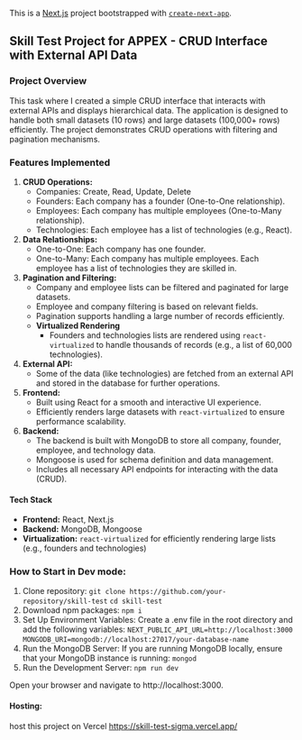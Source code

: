 This is a [Next.js](https://nextjs.org) project bootstrapped with [`create-next-app`](https://nextjs.org/docs/app/api-reference/cli/create-next-app).

## Skill Test Project for APPEX - CRUD Interface with External API Data

### Project Overview

This task where I created a simple CRUD interface that interacts with external APIs and displays hierarchical data. The application is designed to handle both small datasets (10 rows) and large datasets (100,000+ rows) efficiently. The project demonstrates CRUD operations with filtering and pagination mechanisms.

### Features Implemented

1. **CRUD Operations:**
    - Companies: Create, Read, Update, Delete
    - Founders: Each company has a founder (One-to-One relationship).
    - Employees: Each company has multiple employees (One-to-Many relationship).
    - Technologies: Each employee has a list of technologies (e.g., React).
2. **Data Relationships:**
    - One-to-One: Each company has one founder.
    - One-to-Many: Each company has multiple employees. Each employee has a list of technologies they are skilled in.
3. **Pagination and Filtering:**
    - Company and employee lists can be filtered and paginated for large datasets.
    - Employee and company filtering is based on relevant fields.
    - Pagination supports handling a large number of records efficiently.
    - **Virtualized Rendering**
        - Founders and technologies lists are rendered using `react-virtualized` to handle thousands of records (e.g., a list of 60,000 technologies).
4. **External API:**
    - Some of the data (like technologies) are fetched from an external API and stored in the database for further operations.
5. **Frontend:**
    - Built using React for a smooth and interactive UI experience.
    - Efficiently renders large datasets with `react-virtualized` to ensure performance scalability.
6. **Backend:**
    - The backend is built with MongoDB to store all company, founder, employee, and technology data.
    - Mongoose is used for schema definition and data management.
    - Includes all necessary API endpoints for interacting with the data (CRUD).

#### Tech Stack

-   **Frontend:** React, Next.js
-   **Backend:** MongoDB, Mongoose
-   **Virtualization:** `react-virtualized` for efficiently rendering large lists (e.g., founders and technologies)

### How to Start in Dev mode:

1.  Clone repository:
    `git clone https://github.com/your-repository/skill-test`
    `cd skill-test`
2.  Download npm packages:
    `npm i`
3.  Set Up Environment Variables: Create a .env file in the root directory and add the following variables:
    `NEXT_PUBLIC_API_URL=http://localhost:3000`
    `MONGODB_URI=mongodb://localhost:27017/your-database-name`
4.  Run the MongoDB Server: If you are running MongoDB locally, ensure that your MongoDB instance is running:
    `mongod`
5.  Run the Development Server:
    `npm run dev`

Open your browser and navigate to http://localhost:3000.

#### Hosting:

host this project on Vercel https://skill-test-sigma.vercel.app/
